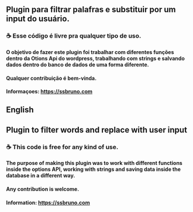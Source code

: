 ## Plugin para filtrar palafras e substituir por um input do usuário.

### ☕ Esse código é livre pra qualquer tipo de uso.

#### O objetivo de fazer este plugin foi trabalhar com diferentes funções dentro da Otions Api do wordpress, trabalhando com strings e salvando dados dentro do banco de dados de uma forma diferente.

#### Qualquer contribuição é bem-vinda.

#### Informaçoes: https://ssbruno.com

## English
## Plugin to filter words and replace with user input

### ☕ This code is free for any kind of use.

#### The purpose of making this plugin was to work with different functions inside the options API, working with strings and saving data inside the database in a different way.

#### Any contribution is welcome.

#### Information: https://ssbruno.com